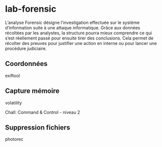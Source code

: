 # lab-forensic

L’analyse Forensic désigne l’investigation effectuée sur le système d’information suite à une attaque informatique. Grâce aux données récoltées par les analystes, la structure pourra mieux comprendre ce qui s’est réellement passé pour ensuite tirer des conclusions. Cela permet de récolter des preuves pour justifier une action en interne ou pour lancer une procédure judiciaire.

## Coordonnées

exiftool



## Capture mémoire

volatility

Chall: Command & Control - niveau 2

## Suppression fichiers

photorec

